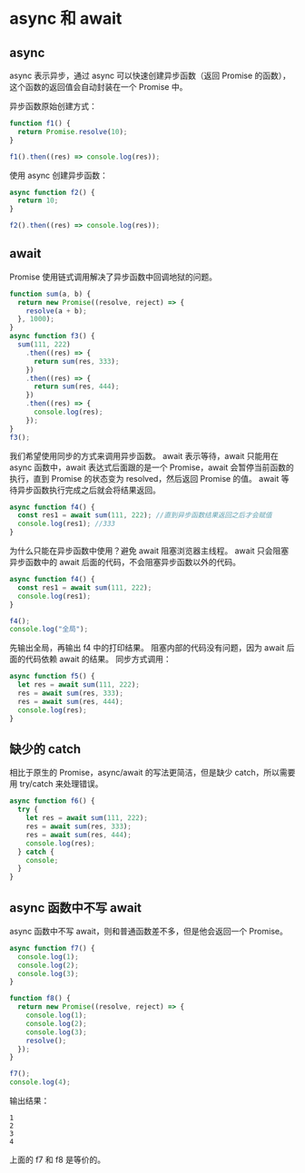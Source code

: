 # async 和 await

## async

async 表示异步，通过 async 可以快速创建异步函数（返回 Promise 的函数），这个函数的返回值会自动封装在一个 Promise 中。

异步函数原始创建方式：

```javascript
function f1() {
  return Promise.resolve(10);
}

f1().then((res) => console.log(res));
```

使用 async 创建异步函数：

```javascript
async function f2() {
  return 10;
}

f2().then((res) => console.log(res));
```

## await

Promise 使用链式调用解决了异步函数中回调地狱的问题。

```javascript
function sum(a, b) {
  return new Promise((resolve, reject) => {
    resolve(a + b);
  }, 1000);
}
async function f3() {
  sum(111, 222)
    .then((res) => {
      return sum(res, 333);
    })
    .then((res) => {
      return sum(res, 444);
    })
    .then((res) => {
      console.log(res);
    });
}
f3();
```

我们希望使用同步的方式来调用异步函数。
await 表示等待，await 只能用在 async 函数中，await 表达式后面跟的是一个 Promise，await 会暂停当前函数的执行，直到 Promise 的状态变为 resolved，然后返回 Promise 的值。
await 等待异步函数执行完成之后就会将结果返回。

```javascript
async function f4() {
  const res1 = await sum(111, 222); //直到异步函数结果返回之后才会赋值
  console.log(res1); //333
}
```

为什么只能在异步函数中使用？避免 await 阻塞浏览器主线程。
await 只会阻塞异步函数中的 await 后面的代码，不会阻塞异步函数以外的代码。

```javascript
async function f4() {
  const res1 = await sum(111, 222);
  console.log(res1);
}

f4();
console.log("全局");
```

先输出全局，再输出 f4 中的打印结果。
阻塞内部的代码没有问题，因为 await 后面的代码依赖 await 的结果。
同步方式调用：

```javascript
async function f5() {
  let res = await sum(111, 222);
  res = await sum(res, 333);
  res = await sum(res, 444);
  console.log(res);
}
```

## 缺少的 catch

相比于原生的 Promise，async/await 的写法更简洁，但是缺少 catch，所以需要用 try/catch 来处理错误。

```javascript
async function f6() {
  try {
    let res = await sum(111, 222);
    res = await sum(res, 333);
    res = await sum(res, 444);
    console.log(res);
  } catch {
    console;
  }
}
```

## async 函数中不写 await

async 函数中不写 await，则和普通函数差不多，但是他会返回一个 Promise。

```javascript
async function f7() {
  console.log(1);
  console.log(2);
  console.log(3);
}

function f8() {
  return new Promise((resolve, reject) => {
    console.log(1);
    console.log(2);
    console.log(3);
    resolve();
  });
}

f7();
console.log(4);
```

输出结果：

```text
1
2
3
4
```

上面的 f7 和 f8 是等价的。
